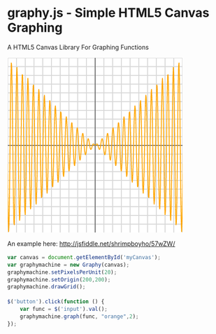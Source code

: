 graphy.js - Simple HTML5 Canvas Graphing
=========

A HTML5 Canvas Library For Graphing Functions

![sin](/graphy.PNG)

An example here: http://jsfiddle.net/shrimpboyho/57wZW/
```js
var canvas = document.getElementById('myCanvas');
var graphymachine = new Graphy(canvas);
graphymachine.setPixelsPerUnit(20);
graphymachine.setOrigin(200,200);
graphymachine.drawGrid();

$('button').click(function () {
    var func = $('input').val();
    graphymachine.graph(func, "orange",2);
});
```

